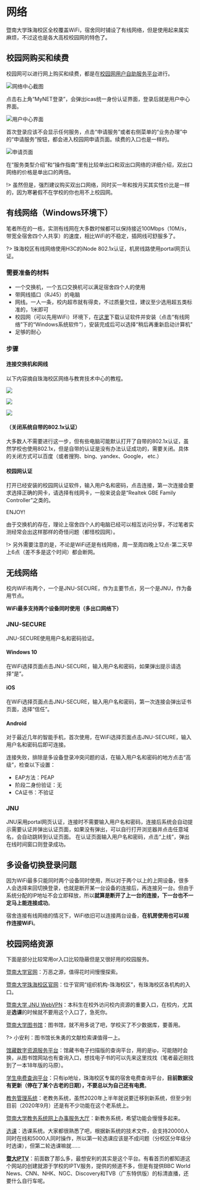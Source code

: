 # 网络

暨南大学珠海校区全校覆盖WiFi，宿舍同时铺设了有线网络，但是使用起来属实麻烦，不过这也是各大高校校园网的特色了。

## 校园网购买和续费

校园网可以进行网上购买和续费，都是在[校园网用户自助服务平台](https://mynet.jnu.edu.cn)进行。

![网络中心截图](_media/MyNet_ScreenShot.jpg)

点击右上角“MyNET登录”，会弹出icas统一身份认证界面，登录后就是用户中心界面。

![用户中心界面](_media/MyNet_User_ScreenShot.jpg)

首次登录应该不会显示任何服务，点击“申请服务”或者右侧菜单的“业务办理”中的“申请服务”按钮，都会进入校园网申请页面。续费的入口也是一样的。

![申请页面](_media/MyNet_Apply_ScreenShot.jpg)

在“服务类型介绍”和“操作指南”里有比较单出口和双出口网络的详细介绍，双出口网络的价格是单出口的两倍。

!> 虽然但是，强烈建议购买双出口网络，同时买一年和按月买其实性价比是一样的，因为寒暑假不在学校的你也用不上校园网。

## 有线网络（Windows环境下）

笔者所在的一栋，实测有线网在大多数时候都可以保持接近100Mbps（10M/s，带宽全宿舍四个人共享）的速度，相比WiFi的不稳定，插网线可舒服多了。

?> 珠海校区有线网络使用H3C的iNode 802.1x认证，机房线路使用portal网页认证。

### 需要准备的材料

- 一个交换机，一个五口交换机可以满足宿舍四个人的使用
- 带网线插口（RJ45）的电脑
- 网线。一人一条，校内超市就有得卖，不过质量欠佳，建议至少选用超五类标准的，1米即可
- 校园网（可以先用WiFi）环境下，在[这里](http://192.168.150.8)下载认证软件并安装（点击“有线网络”下的“Windows系统软件”），安装完成后可以选择“稍后再重新启动计算机”
- 足够的耐心

### 步骤

#### 连接交换机和网线

以下内容摘自珠海校区网络与教育技术中心的教程。

![](_media/NetworkGuide_1.jpg)

![](_media/NetworkGuide_2.jpg)

![](_media/NetworkGuide_3.jpg)

#### （关闭系统自带的802.1x认证）

大多数人不需要进行这一步，但有些电脑可能默认打开了自带的802.1x认证，虽然学校也使用802.1x，但是自带的认证是没有办法认证成功的，需要关闭。具体的关闭方式可以百度（或者搜狗、bing、yandex、Google， etc.）

#### 校园网认证

打开已经安装的校园网认证软件，输入用户名和密码，点击连接，第一次连接会要求选择正确的网卡，请选择有线网卡，一般来说会是“Realtek GBE Family Controller”之类的。

ENJOY!

由于交换机的存在，理论上宿舍四个人的电脑已经可以相互访问分享，不过笔者实测经常会出这样那样的奇怪问题（都怪校园网）。

!> 另外需要注意的是，不论是WiFi还是有线网络，周一至周四晚上12点-第二天早上6点（差不多是这个时间）都会断网。

## 无线网络

校内WiFi有两个，一个是JNU-SECURE，作为主要节点，另一个是JNU，作为备用节点。

**WiFi最多支持两个设备同时使用（多出口网络下）**

### JNU-SECURE
JNU-SECURE使用用户名和密码验证。
#### Windows 10
在WiFi选择页面点击JNU-SECURE，输入用户名和密码，如果弹出提示请选择“是”。
#### iOS
在WiFi选择页面点击JNU-SECURE，输入用户名和密码，第一次连接会弹出证书页面，选择“信任”。
#### Android
对于最近几年的智能手机，首次使用，在WiFi选择页面点击JNU-SECURE，输入用户名和密码后即可连接。

连接失败，排除是多设备登录冲突问题的话，在输入用户名和密码的地方点击“高级”，检查以下设置：
- EAP方法：PEAP
- 阶段二身份验证：无
- CA证书：不验证

### JNU
JNU采用portal网页认证，连接时不需要输入用户名和密码，连接后系统会自动提示需要认证并弹出认证页面，如果没有弹出，可以自行打开浏览器并点击任意域名，会自动跳转到认证页面。
在认证页面输入用户名和密码，点击“上线”，弹出在线时间窗口则登录成功。

## 多设备切换登录问题
因为WiFi最多只能同时两个设备同时使用，所以对于两个以上的上网设备，很多人会选择来回切换登录，也就是断开某一台设备的连接后，再连接另一台。但由于系统分配的IP地址不会立即释放，所以**就算是断开了上一台的连接，下一台也不一定马上能连接成功**。

宿舍连接有线网络的情况下，WiFi依旧可以连接两台设备，**在机房使用也可以视作连接WiFi**。

## 校园网络资源

下面是部分比较常用or入口比较隐蔽但是又很好用的校园服务。

[暨南大学官网](https://jnu.edu.cn)：万恶之源，值得花时间慢慢探索。

[暨南大学珠海校区官网](https://zh.jnu.edu.cn)：位于官网“组织机构-珠海校区”，有珠海校区各机构的入口。

[暨南大学 JNU WebVPN](https://webvpn.jnu.edu.cn/)：本科生在校外访问校内资源的重要入口，在校内，尤其是**选课**的时候就不要用这个入口了，急死你。

[暨南大学图书馆](https://lib.jnu.edu.cn/)：图书馆，就不用多说了吧，学校买了不少数据库，要善用。

?> 小安利：图书馆长朱勇的文献检索课值得一上。

[馆藏数字资源服务平台](http://202.116.13.24:9088/)：馆藏书电子扫描版的查询平台，用的是ip，可能随时会换，从图书馆网站也有查询入口，想找电子书的可以先来这里找找（笔者最近刚找到了一本18年版的马原）。

[学生电费查询平台](http://202.116.25.12/)：只有ip地址，珠海校区专属的宿舍电费查询平台，**目前数据没有更新（停在了某个古老的日期），不要总以为自己还有电费**。

[教务管理系统](http://jwxt.jnu.edu.cn/)：老教务系统，虽然2020年上半年就说要迁移到新系统，但至少到目前（2020年9月）还是有不少功能在这个老系统上。

[暨南大学教务系统网上办事服务大厅](https://jw.jnu.edu.cn/new/index.html)：新教务系统，希望功能会慢慢多起来。

[选课](https://jwxk.jnu.edu.cn/)：选课系统。大家都很熟悉了吧，根据新系统的技术文件，会支持20000人同时在线和5000人同时操作，所以第一轮选课应该是不成问题（分校区分年级分时选课），但第二轮选课嘛就......

[**暨大IPTV**](https://dtv.jnu.edu.cn/)：前面数了那么多，最想安利的其实是这个平台。有看首页的都知道这个网站的创建就源于学校的IPTV服务，提供的频道不多，但是有提供BBC World News、CNN、NHK、NGC、Discovery和TVB（广东特供版）的标清直播，还要什么自行车呢。



